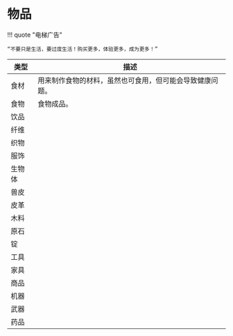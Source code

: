 # 物品
!!! quote "电梯广告"

    “不要只是生活，要过度生活！购买更多，体验更多，成为更多！”



|类型|描述|
|---|---|
|食材|用来制作食物的材料，虽然也可食用，但可能会导致健康问题。|
|食物|食物成品。|
|饮品||
|纤维||
|织物||
|服饰||
|生物体||
|兽皮||
|皮革||
|木料||
|原石||
|锭||
|工具||
|家具||
|商品||
|机器||
|武器||
|药品||

